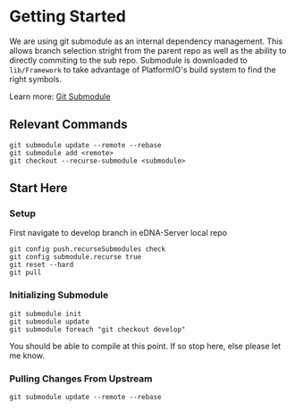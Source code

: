 # Getting Started

We are using git submodule as an internal dependency management. This allows branch selection stright from the parent repo as well as the ability to directly commiting to the sub repo. Submodule is downloaded to `lib/Framework` to take advantage of PlatformIO's build system to find the right symbols.

Learn more: [Git Submodule](https://git-scm.com/book/en/v2/Git-Tools-Submodules)

## Relevant Commands

```shell
git submodule update --remote --rebase
git submodule add <remote>
git checkout --recurse-submodule <submodule>
```

## Start Here

### Setup

First navigate to develop branch in eDNA-Server local repo

```shell
git config push.recurseSubmodules check
git config submodule.recurse true
git reset --hard
git pull
```

### Initializing Submodule

```shell
git submodule init
git submodule update
git submodule foreach "git checkout develop"
```

You should be able to compile at this point. If so stop here, else please let me know.

### Pulling Changes From Upstream

```shell
git submodule update --remote --rebase
```
